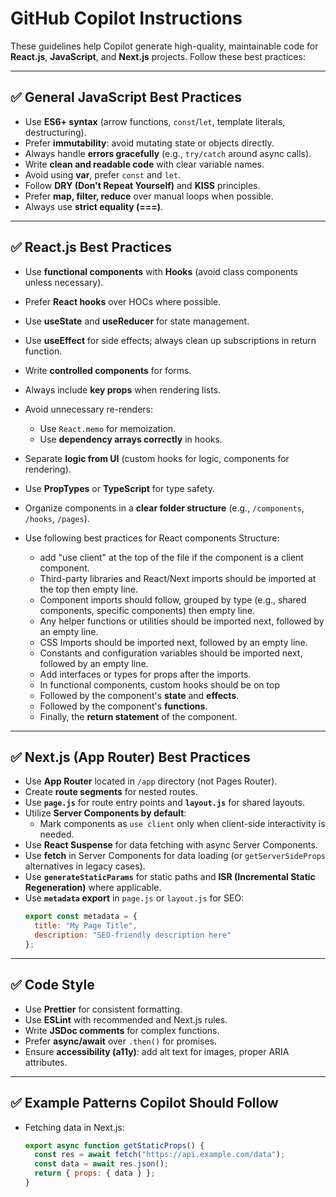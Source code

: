 # GitHub Copilot Instructions

These guidelines help Copilot generate high-quality, maintainable code for **React.js**, **JavaScript**, and **Next.js** projects. Follow these best practices:

---

## ✅ General JavaScript Best Practices

- Use **ES6+ syntax** (arrow functions, `const`/`let`, template literals, destructuring).
- Prefer **immutability**: avoid mutating state or objects directly.
- Always handle **errors gracefully** (e.g., `try/catch` around async calls).
- Write **clean and readable code** with clear variable names.
- Avoid using **var**, prefer `const` and `let`.
- Follow **DRY (Don't Repeat Yourself)** and **KISS** principles.
- Prefer **map, filter, reduce** over manual loops when possible.
- Always use **strict equality (===)**.

---

## ✅ React.js Best Practices

- Use **functional components** with **Hooks** (avoid class components unless necessary).
- Prefer **React hooks** over HOCs where possible.
- Use **useState** and **useReducer** for state management.
- Use **useEffect** for side effects; always clean up subscriptions in return function.
- Write **controlled components** for forms.
- Always include **key props** when rendering lists.
- Avoid unnecessary re-renders:
  - Use `React.memo` for memoization.
  - Use **dependency arrays correctly** in hooks.
- Separate **logic from UI** (custom hooks for logic, components for rendering).
- Use **PropTypes** or **TypeScript** for type safety.
- Organize components in a **clear folder structure** (e.g., `/components`, `/hooks`, `/pages`).

- Use following best practices for React components Structure:
  - add "use client" at the top of the file if the component is a client component.
  - Third-party libraries and React/Next imports should be imported at the top then empty line.
  - Component imports should follow, grouped by type (e.g., shared components, specific components) then empty line.
  - Any helper functions or utilities should be imported next, followed by an empty line.
  - CSS Imports should be imported next, followed by an empty line.
  - Constants and configuration variables should be imported next, followed by an empty line.
  - Add interfaces or types for props after the imports.
  - In functional components, custom hooks should be on top
  - Followed by the component's **state** and **effects**.
  - Followed by the component's **functions**.
  - Finally, the **return statement** of the component.

---

## ✅ Next.js (App Router) Best Practices

- Use **App Router** located in `/app` directory (not Pages Router).
- Create **route segments** for nested routes.
- Use **`page.js`** for route entry points and **`layout.js`** for shared layouts.
- Utilize **Server Components by default**:
  - Mark components as `use client` only when client-side interactivity is needed.
- Use **React Suspense** for data fetching with async Server Components.
- Use **fetch** in Server Components for data loading (or `getServerSideProps` alternatives in legacy cases).
- Use **`generateStaticParams`** for static paths and **ISR (Incremental Static Regeneration)** where applicable.
- Use **`metadata` export** in `page.js` or `layout.js` for SEO:
  ```javascript
  export const metadata = {
    title: "My Page Title",
    description: "SEO-friendly description here"
  };
  ```

---

## ✅ Code Style

- Use **Prettier** for consistent formatting.
- Use **ESLint** with recommended and Next.js rules.
- Write **JSDoc comments** for complex functions.
- Prefer **async/await** over `.then()` for promises.
- Ensure **accessibility (a11y)**: add alt text for images, proper ARIA attributes.

---

## ✅ Example Patterns Copilot Should Follow

- Fetching data in Next.js:
  ```javascript
  export async function getStaticProps() {
    const res = await fetch("https://api.example.com/data");
    const data = await res.json();
    return { props: { data } };
  }
  ```

